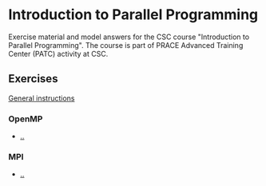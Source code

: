 # Introduction to Parallel Programming

Exercise material and model answers for the CSC course "Introduction to
Parallel Programming". The course is part of PRACE Advanced Training Center
(PATC) activity at CSC.

## Exercises

[General instructions](exercise-instructions.md)

### OpenMP

 - [..](openmp/..)

### MPI

 - [..](mpi/..)
